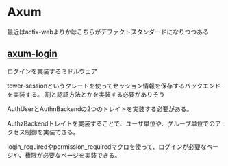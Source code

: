 # Axum

最近はactix-webよりかはこちらがデファクトスタンダードになりつつある

## [axum-login](https://docs.rs/axum-login/latest/axum_login/index.html)

ログインを実装するミドルウェア

tower-sessionというクレートを使ってセッション情報を保存するバックエンドを実装する。
割と認証方法とかを実装する必要がありそう

AuthUserとAuthnBackendの2つのトレイトを実装する必要がある。

AuthzBackendトレイトを実装することで、ユーザ単位や、グループ単位でのアクセス制御を実装できる。

login_requiredやpermission_requiredマクロを使って、ログインが必要なページや、権限が必要なページを実装できる。



